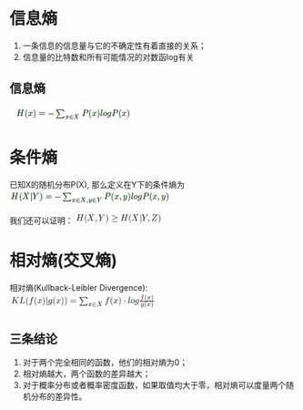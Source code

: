 # 信息熵
1. 一条信息的信息量与它的不确定性有着直接的关系；
2. 信息量的比特数和所有可能情况的对数函log有关

## 信息熵

![](./img/信息熵.png)

# 条件熵
已知X的随机分布P(X), 那么定义在Y下的条件熵为![](./img/条件熵.png)

我们还可以证明： ![](./img/多元条件熵.png)

# 相对熵(交叉熵)
相对熵(Kullback-Leibler Divergence): ![](./img/相对熵.png)
## 三条结论
1. 对于两个完全相同的函数，他们的相对熵为0；
2. 相对熵越大，两个函数的差异越大；
3. 对于概率分布或者概率密度函数，如果取值均大于零，相对熵可以度量两个随机分布的差异性。
